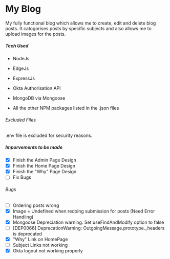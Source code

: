 # My Blog

My fully functional blog which allows me to create, edit and delete blog posts.
It catogorises posts by specific subjects and also allows me to upload images for the posts. 

##### Tech Used

* NodeJs
* EdgeJs
* ExpressJs
* Okta Authorisation API
* MongoDB via Mongoose 

* All the other NPM packages listed in the .json files

###### Excluded Files
.env file is excluded for security reasons.

##### Imporvements to be made

- [x] Finish the Admin Page Design
- [x] Finish the Home Page Design
- [x] Finish the "Why" Page Design
- [ ] Fix Bugs

###### Bugs

- [ ] Ordering posts wrong 
- [x] Image = Undefined when redoing submission for posts (Need Error Handling)
- [x] Mongoose Depreciation warning. Set useFindAndModify option to false
- [ ] [DEP0066] DeprecationWarning: OutgoingMessage.prototype._headers is deprecated
- [x]  "Why" Link on HomePage
- [ ] Subject Links not working
- [x] Okta logout not working properly
